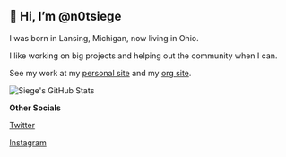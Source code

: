 ## 👋 Hi, I’m @n0tsiege

I was born in Lansing, Michigan, now living in Ohio.

I like working on big projects and helping out the community when I can.

See my work at my [personal site](https://notsiege.wtf) and my [org site](https://notsiege.dev).

![Siege's GitHub Stats](https://github-readme-stats.vercel.app/api?username=n0tsiege&show_icons=true&theme=dark)

**Other Socials**

[Twitter](https://twitter.com/n0tsiege)

[Instagram](https://instagram.com/n0tsiege)
